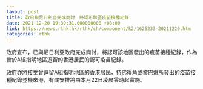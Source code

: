 ```yaml
---
layout: post
title: 政府與尼日利亞完成商討　將認可該區疫苗接種紀錄
date: 2021-12-20 19:39:31.000000000 +08:00
link: https://news.rthk.hk/rthk/ch/component/k2/1625233-20211220.htm
categories: rthk
---
```


政府宣布，已與尼日利亞政府完成商討，將認可該地區發出的疫苗接種紀錄，作為曾於A組指明地區逗留的香港居民的認可疫苗紀錄。

政府亦將接受曾逗留A組指明地區的香港居民，持佛得角或黎巴嫩所發出的疫苗接種紀錄登機來港，有關安排將由本月22日凌晨零時起實施。
